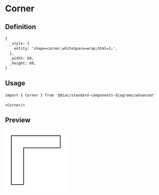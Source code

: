 # Corner

## Definition

```
{
  _style: { 
    entity: 'shape=corner;whiteSpace=wrap;html=1;',
  },
  _width: 60,
  _height: 60,
}
```

## Usage

```
import { Corner } from '@diac/standard-components-diagrams/advanced'

<Corner/>
```

## Preview

<img src="./corner.png" width="200"/>
